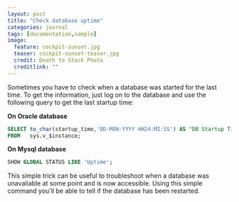 ```yaml
---
layout: post
title: "Check database uptime"
categories: journal
tags: [documentation,sample]
image:
  feature: cockpit-sunset.jpg
  teaser: cockpit-sunset-teaser.jpg
  credit: Death to Stock Photo
  creditlink: ""
---
```

Sometimes you have to check when a database was started for the last time.
To get the information, just log on to the database and use the following query to get the last startup time:

**On Oracle database**

``` SQL
SELECT to_char(startup_time,'DD-MON-YYYY HH24:MI:SS') AS "DB Startup Time"
FROM   sys.v_$instance;
```

**On Mysql database**

``` SQL
SHOW GLOBAL STATUS LIKE 'Uptime';
```

This simple trick can be useful to troubleshoot when a database was unavaliable at some point and is now accessible. Using this simple command you'll be able to tell if the database has been restarted.
